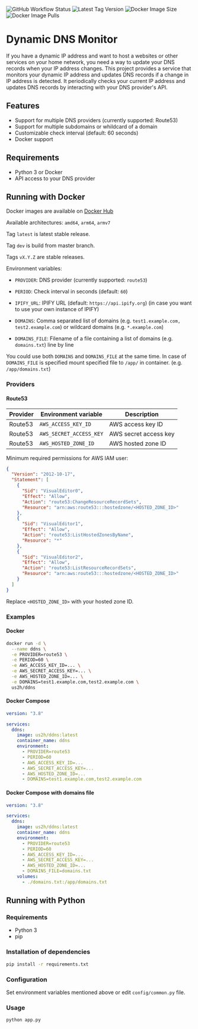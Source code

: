 
![GitHub Workflow Status](https://img.shields.io/github/actions/workflow/status/us2h/ddns/docker-build-and-publish-release.yml)
![Latest Tag Version](https://img.shields.io/github/v/tag/us2h/ddns)
![Docker Image Size](https://img.shields.io/docker/image-size/us2h/ddns?sort=date)
![Docker Image Pulls](https://img.shields.io/docker/pulls/us2h/ddns)

# Dynamic DNS Monitor

If you have a dynamic IP address and want to host a websites or other services on your home network, you need a way to update your DNS records when your IP address changes.
This project provides a service that monitors your dynamic IP address and updates DNS records if a change in IP address is detected. It periodically checks your current IP address and updates DNS records by interacting with your DNS provider's API.

## Features

- Support for multiple DNS providers (currently supported: Route53)
- Support for multiple subdomains or whildcard of a domain
- Customizable check interval (default: 60 seconds)
- Docker support

## Requirements

- Python 3 or Docker
- API access to your DNS provider

## Running with Docker

Docker images are available on [Docker Hub](https://hub.docker.com/r/us2h/ddns)

Available architectures: `amd64`, `arm64`, `armv7`

Tag `latest` is latest stable release.

Tag `dev` is build from master branch.

Tags `vX.Y.Z` are stable releases.

Environment variables:

- `PROVIDER`: DNS provider (currently supported: `route53`)

- `PERIOD`: Check interval in seconds (default: `60`)

- `IPIFY_URL`: IPIFY URL (default: `https://api.ipify.org`) (in case you want to use your own instance of IPIFY)

- `DOMAINS`: Comma separated list of domains (e.g. `test1.example.com, test2.example.com`) or wildcard domains (e.g. `*.example.com`)

- `DOMAINS_FILE`: Filename of a file containing a list of domains (e.g. `domains.txt`) line by line

You could use both `DOMAINS` and `DOMAINS_FILE` at the same time. In case of `DOMAINS_FILE` is specified mount specified file to `/app/` in container. (e.g. `/app/domains.txt`)


### Providers

#### Route53

| Provider | Environment variable | Description          |
| --- | --- |----------------------|
| Route53 | `AWS_ACCESS_KEY_ID` | AWS access key ID    |
| Route53 | `AWS_SECRET_ACCESS_KEY` | AWS secret access key |
| Route53 | `AWS_HOSTED_ZONE_ID` | AWS hosted zone ID   |

Minimum required permissions for AWS IAM user:

```json
{
  "Version": "2012-10-17",
  "Statement": [
    {
      "Sid": "VisualEditor0",
      "Effect": "Allow",
      "Action": "route53:ChangeResourceRecordSets",
      "Resource": "arn:aws:route53:::hostedzone/<HOSTED_ZONE_ID>"
    },
    {
      "Sid": "VisualEditor1",
      "Effect": "Allow",
      "Action": "route53:ListHostedZonesByName",
      "Resource": "*"
    },
    {
      "Sid": "VisualEditor2",
      "Effect": "Allow",
      "Action": "route53:ListResourceRecordSets",
      "Resource": "arn:aws:route53:::hostedzone/<HOSTED_ZONE_ID>"
    }
  ]
}
```

Replace `<HOSTED_ZONE_ID>` with your hosted zone ID.

### Examples

#### Docker

```bash
docker run -d \
  --name ddns \
  -e PROVIDER=route53 \
  -e PERIOD=60 \
  -e AWS_ACCESS_KEY_ID=... \
  -e AWS_SECRET_ACCESS_KEY=... \
  -e AWS_HOSTED_ZONE_ID=... \
  -e DOMAINS=test1.example.com,test2.example.com \
  us2h/ddns
```

#### Docker Compose

```yaml
version: "3.8"

services:
  ddns:
    image: us2h/ddns:latest
    container_name: ddns
    environment:
      - PROVIDER=route53
      - PERIOD=60
      - AWS_ACCESS_KEY_ID=...
      - AWS_SECRET_ACCESS_KEY=...
      - AWS_HOSTED_ZONE_ID=...
      - DOMAINS=test1.example.com,test2.example.com
```

#### Docker Compose with domains file

```yaml
version: "3.8"

services:
  ddns:
    image: us2h/ddns:latest
    container_name: ddns
    environment:
      - PROVIDER=route53
      - PERIOD=60
      - AWS_ACCESS_KEY_ID=...
      - AWS_SECRET_ACCESS_KEY=...
      - AWS_HOSTED_ZONE_ID=...
      - DOMAINS_FILE=domains.txt
    volumes:
      - ./domains.txt:/app/domains.txt
```


## Running with Python

### Requirements

- Python 3
- pip

### Installation of dependencies

```bash
pip install -r requirements.txt
```

### Configuration

Set environment variables mentioned above or edit `config/common.py` file.

### Usage

```bash
python app.py
```
